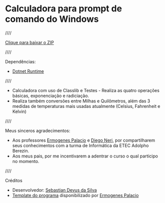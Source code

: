 # Calculadora para prompt de comando do Windows

////

[Clique para baixar o ZIP](https://github.com/SebastianDevus/Calculadora/blob/main/dist/Calculadora.zip)

////

Dependências: 
- [Dotnet Runtime](https://dotnet.microsoft.com/en-us/download/dotnet/6.0/runtime)

////

- Calculadora com uso de Classlib e Testes - Realiza as quatro operações básicas, exponenciação e radiciação.
- Realiza também conversões entre Milhas e Quilômetros, além das 3 medidas de temperaturas mais usadas atualmente (Celsius, Fahrenheit e Kelvin)

////

Meus sinceros agradecimentos: 
- Aos professores [Ermogenes Palacio](https://github.com/ermogenes) e [Diego Neri](https://github.com/diegoneri), por compartilharem seus conhecimentos com 	a turma de Informática da ETEC Adolpho Berezin. 
- Aos meus pais, por me incentivarem a adentrar o curso o qual participo no momento.

////

Créditos 
- Desenvolvedor: [Sebastian Devus da Silva](https://github.com/SebastianDevus)
- [Template do programa](https://github.com/ermogenes/calculadora-2022-final) disponibilizado por [Ermogenes Palacio](https://github.com/ermogenes)
